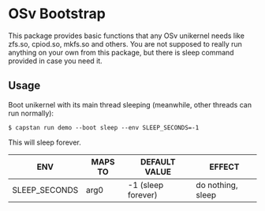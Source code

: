 # OSv Bootstrap
This package provides basic functions that any OSv unikernel needs
like zfs.so, cpiod.so, mkfs.so and others. You are not supposed to
really run anything on your own from this package, but there is sleep
command provided in case you need it.

## Usage
Boot unikernel with its main thread sleeping (meanwhile, other threads
can run normally):
```
$ capstan run demo --boot sleep --env SLEEP_SECONDS=-1
```
This will sleep forever.

| ENV           |  MAPS TO     | DEFAULT VALUE      | EFFECT
|---------------|--------------|--------------------|--------
| SLEEP_SECONDS | arg0         | -1 (sleep forever) | do nothing, sleep
